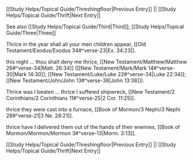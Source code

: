 [[Study Helps/Topical Guide/Threshingfloor|Previous Entry]]  ||  [[Study Helps/Topical Guide/Thrift|Next Entry]]

 See also [[Study Helps/Topical Guide/Third|Third]]; [[Study Helps/Topical Guide/Three|Three]]

 Thrice in the year shall all your men children appear, [[Old Testament/Exodus/Exodus 34#^verse-23|Ex. 34:23]].

 this night ... thou shalt deny me thrice, [[New Testament/Matthew/Matthew 26#^verse-34|Matt. 26:34]] ([[New Testament/Mark/Mark 14#^verse-30|Mark 14:30]]; [[New Testament/Luke/Luke 22#^verse-34|Luke 22:34]]; [[New Testament/John/John 13#^verse-38|John 13:38]]).

 Thrice was I beaten ... thrice I suffered shipwreck, [[New Testament/2 Corinthians/2 Corinthians 11#^verse-25|2 Cor. 11:25]].

 thrice they were cast into a furnace, [[Book of Mormon/3 Nephi/3 Nephi 28#^verse-21|3 Ne. 28:21]].

 thrice have I delivered them out of the hands of their enemies, [[Book of Mormon/Mormon/Mormon 3#^verse-13|Morm. 3:13]].

[[Study Helps/Topical Guide/Threshingfloor|Previous Entry]]  ||  [[Study Helps/Topical Guide/Thrift|Next Entry]]